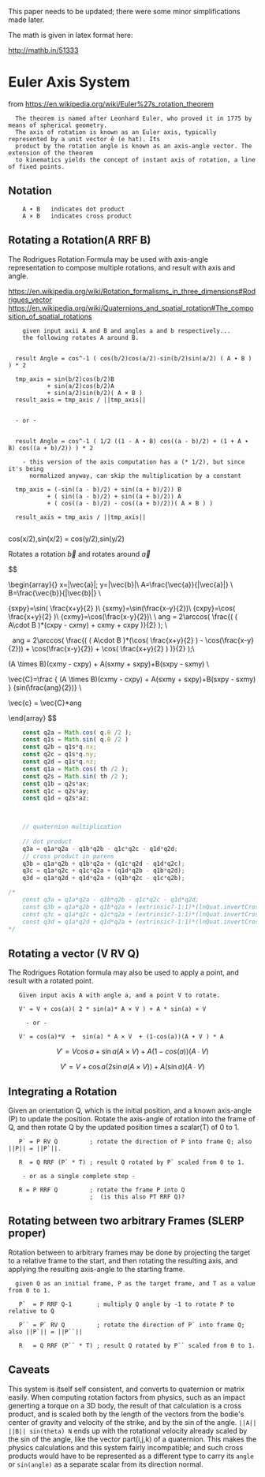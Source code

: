 


This paper needs to be updated; there were some minor simplifications made later.

The math is given in latex format here:

http://mathb.in/51333

# Euler Axis System

from https://en.wikipedia.org/wiki/Euler%27s_rotation_theorem

```
  The theorem is named after Leonhard Euler, who proved it in 1775 by means of spherical geometry. 
  The axis of rotation is known as an Euler axis, typically represented by a unit vector ê (e hat). Its 
  product by the rotation angle is known as an axis-angle vector. The extension of the theorem 
  to kinematics yields the concept of instant axis of rotation, a line of fixed points.
```

## Notation

```
    A ∙ B   indicates dot product
    A × B   indicates cross product
```

## Rotating a Rotation(A RRF B)

The Rodrigues Rotation Formula may be used with axis-angle representation to compose multiple rotations, 
and result with axis and angle.

https://en.wikipedia.org/wiki/Rotation_formalisms_in_three_dimensions#Rodrigues_vector
https://en.wikipedia.org/wiki/Quaternions_and_spatial_rotation#The_composition_of_spatial_rotations

```
	given input axii A and B and angles a and b respectively...
	the following rotates A around B.


  result Angle = cos^-1 ( cos(b/2)cos(a/2)-sin(b/2)sin(a/2) ( A ∙ B ) ) * 2
  
  tmp_axis = sin(b/2)cos(b/2)B 
           + sin(a/2)cos(b/2)A 
           + sin(a/2)sin(b/2)( A × B )
  result_axis = tmp_axis / ||tmp_axis||
  
  
  - or -


  result Angle = cos^-1 ( 1/2 ((1 - A ∙ B) cos((a - b)/2) + (1 + A ∙ B) cos((a + b)/2)) ) * 2
  
    - this version of the axis computation has a (* 1/2), but since it's being 
      normalized anyway, can skip the multiplication by a constant
      
  tmp_axis = (-sin((a - b)/2) + sin((a + b)/2)) B 
           + ( sin((a - b)/2) + sin((a + b)/2)) A 
           + ( cos((a - b)/2) - cos((a + b)/2))( A × B ) )
  
  result_axis = tmp_axis / ||tmp_axis||
  
```

cos(x/2),sin(x/2) = cos(y/2),sin(y/2)

Rotates a rotation $\vec{b}$ and rotates around $\vec{a}$ 

$$


\begin{array}{} 
x=|\vec{a}|; y=|\vec{b}|\\
A=\frac{\vec{a}}{|\vec{a}|} \\
B=\frac{\vec{b}}{|\vec{b}|}  \\

{sxpy}=\sin( \frac{x+y}{2} )\\ {sxmy}=\sin(\frac{x-y}{2})\\ {cxpy}=\cos( \frac{x+y}{2} )\\ {cxmy}=\cos(\frac{x-y}{2})\\
\\
	ang = 2\arccos( \frac{( ( A\cdot B )*(cxpy - cxmy) + cxmy + cxpy )}{2} ); \\

  	ang = 2\arccos( \frac{( ( A\cdot B )*(\cos( \frac{x+y}{2} ) - \cos(\frac{x-y}{2})) + \cos(\frac{x-y}{2}) + \cos( \frac{x+y}{2} ) )}{2} );\\


(A \times B)(cxmy - cxpy) + A(sxmy + sxpy)+B(sxpy - sxmy)  \\

\vec{C}=\frac { (A \times B)(cxmy - cxpy) + A(sxmy + sxpy)+B(sxpy - sxmy) } {sin(\frac{ang}{2})} \\

\vec{c} = \vec{C}*ang

 \end{array}
$$

```js
    const q2a = Math.cos( q.θ /2 );
    const q1s = Math.sin( q.θ /2 )
    const q2b = q1s*q.nx;
    const q2c = q1s*q.ny;
    const q2d = q1s*q.nz;
    const q1a = Math.cos( th /2 );
    const q2s = Math.sin( th /2 );
    const q1b = q2s*ax;
    const q1c = q2s*ay;
    const q1d = q2s*az;

  

    // quaternion multiplication
    
    // dot product
    q3a = q1a*q2a - q1b*q2b - q1c*q2c - q1d*q2d;
    // cross product in parens
    q3b = q1a*q2b + q1b*q2a + (q1c*q2d - q1d*q2c);
    q3c = q1a*q2c + q1c*q2a + (q1d*q2b - q1b*q2d);
    q3d = q1a*q2d + q1d*q2a + (q1b*q2c - q1c*q2b);

/*
    const q3a = q1a*q2a - q1b*q2b - q1c*q2c - q1d*q2d;
    const q3b = q1a*q2b + q1b*q2a + (extrinsic?-1:1)*(lnQuat.invertCrossProduct?-1:1)*(q1c*q2d - q1d*q2c);
    const q3c = q1a*q2c + q1c*q2a + (extrinsic?-1:1)*(lnQuat.invertCrossProduct?-1:1)*(q1d*q2b - q1b*q2d);
    const q3d = q1a*q2d + q1d*q2a + (extrinsic?-1:1)*(lnQuat.invertCrossProduct?-1:1)*(q1b*q2c - q1c*q2b);
*/
```

## Rotating a vector (V RV Q)

The Rodrigues Rotation formula may also be used to apply a point, and result with a rotated point.


```
   Given input axis A with angle a, and a point V to rotate.
   
   V' = V + cos(a)( 2 * sin(a)* A × V ) + A * sin(a) × V 

     - or - 
	
   V' = cos(a)*V  +  sin(a) * A × V  + (1-cos(a))(A ∙ V ) * A
```

  $${V'} = V\cos{a}  +  \sin{a} ( A × V ) +  A(1-cos(a))(A ∙ V ) $$

$${V'} = V + \cos{a} ( 2 \sin{a} ( A × V )) +  A(\sin{a})(A ∙ V ) $$
  
## Integrating a Rotation

Given an orientation Q, which is the initial position, and a known axis-angle (P) to update the position.
Rotate the axis-angle of rotation into the frame of Q, and then rotate Q by the updated position times
a scalar(T) of 0 to 1.

```
   P` = P RV Q         ; rotate the direction of P into frame Q; also ||P|| = ||P`||.
   
   R  = Q RRF (P` * T) ; result Q rotated by P` scaled from 0 to 1.  
   
    - or as a single complete step -
	
   R = P RRF Q         ; rotate the frame P into Q
                       ;  (is this also PT RRF Q)?
```	


## Rotating between two arbitrary Frames (SLERP proper)

Rotation between to arbitrary frames may be done by projecting the target to a relative frame to the start, 
and then rotating the resulting axis, and applying the resulting
axis-angle to the starting frame.

```
  given Q as an initial frame, P as the target frame, and T as a value from 0 to 1.

   P`  = P RRF Q-1       ; multiply Q angle by -1 to rotate P to relative to Q
   
   P`` = P` RV Q         ; rotate the direction of P` into frame Q; also ||P`|| = ||P``||
   
   R   = Q RRF (P`` * T) ; result Q rotated by P`` scaled from 0 to 1.
```


## Caveats

This system is itself self consistent, and converts to quaternion or matrix easily.  When computing
rotation factors from physics, such as an impact generting a torque on a 3D body, the result of that 
calculation is a cross product, and is scaled both by the length of the vectors from the bodie's center
of gravity and velocity of the strike, and by the sin of the angle.  `||A|| ||B|| sin(theta) N` ends
up with the rotational velocity already scaled by the sin of the angle, like the vector part(i,j,k) 
of a quaternion.  This makes the physics calculations and this system fairly incompatible; and such 
cross products would have to be represented as a different type to carry its `angle` or `sin(angle)`
as a separate scalar from its direction normal.


